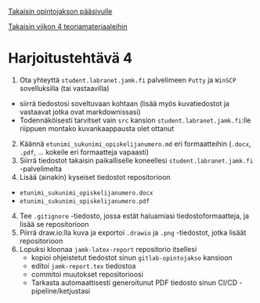 [Takaisin opintojakson pääsivulle](README.md)

[Takaisin viikon 4 teoriamateriaaleihin](src/vko/vko04.md)

# Harjoitustehtävä 4

1. Ota yhteyttä `student.labranet.jamk.fi` palvelimeen `Putty` ja `WinSCP` sovelluksilla (tai vastaavilla)
  * siirrä tiedostosi soveltuvaan kohtaan (lisää myös kuvatiedostot ja vastaavat jotka ovat markdownissasi) 
  * Todennäköisesti tarvitset vain `src` kansion `student.labranet.jamk.fi`:lle riippuen montako kuvankaappausta olet ottanut 
2. Käännä `etunimi_sukunimi_opiskelijanumero.md` eri formaatteihin (`.docx`, `.pdf`, ... kokeile eri formaatteja vapaasti)
3. Siirrä tiedostot takaisin paikalliselle koneellesi `student.labranet.jamk.fi` -palvelimelta
4. Lisää (ainakin) kyseiset tiedostot repositorioon
  * `etunimi_sukunimi_opiskelijanumero.docx`
  * `etunimi_sukunimi_opiskelijanumero.pdf`
4. Tee `.gitignore` -tiedosto, jossa estät haluamiasi tiedostoformaatteja, ja lisää se repositorioon
5. Piirrä draw.io:lla kuva ja exportoi `.drawio` ja `.png` -tiedostot, jotka lisäät repositorioon
7. Lopuksi kloonaa `jamk-latex-report` repositorio itsellesi
	* kopioi ohjeistetut tiedostot sinun `gitlab-opintojakso` kansioon
	* editoi `jamk-report.tex` tiedostoa
	* commitoi muutokset repositorioosi 
	* Tarkasta automaattisesti generoitunut PDF tiedosto sinun CI/CD -pipeline/ketjustasi